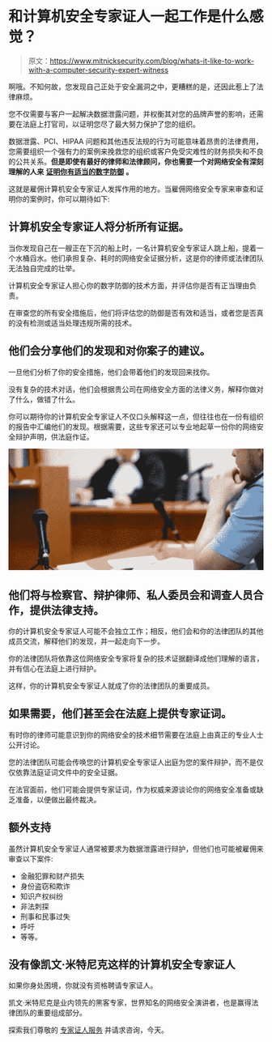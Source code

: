 # 和计算机安全专家证人一起工作是什么感觉？

> 原文：<https://www.mitnicksecurity.com/blog/whats-it-like-to-work-with-a-computer-security-expert-witness>

啊哦。不知何故，您发现自己正处于安全漏洞之中，更糟糕的是，还因此惹上了法律麻烦。

您不仅需要与客户一起解决数据泄露问题，并权衡其对您的品牌声誉的影响，还需要在法庭上打官司，以证明您尽了最大努力保护了您的组织。

数据泄露、PCI、HIPAA 问题和其他违反法规的行为可能意味着昂贵的法律费用，您需要组织一个强有力的案例来挽救您的组织或客户免受灾难性的财务损失和不良的公共关系。**但是即使有最好的律师和法律顾问，你也需要一个对网络安全有深刻理解的人来** [**证明你有适当的数字防御**](https://www.mitnicksecurity.com/blog/what-is-computer-forensics-and-how-is-it-used-in-investigations) **。**

这就是雇佣计算机安全专家证人发挥作用的地方。当雇佣网络安全专家来审查和证明你的案例时，你可以期待如下:

## 计算机安全专家证人将分析所有证据。

当你发现自己在一艘正在下沉的船上时，一名计算机安全专家证人跳上船，提着一个水桶舀水。他们承担复杂、耗时的网络安全证据分析，这是你的律师或法律团队无法独自完成的壮举。

计算机安全专家证人担心你的数字防御的技术方面，并评估你是否有正当理由负责。

在审查您的所有安全措施后，他们将评估您的防御是否有效和适当，或者您是否真的没有检测或适当处理违规所需的技术。

## 他们会分享他们的发现和对你案子的建议。

一旦他们分析了你的安全措施，他们会带着他们的发现回来找你。

没有复杂的技术对话，他们会根据贵公司在网络安全方面的法律义务，解释你做对了什么，做错了什么。

你可以期待你的计算机安全专家证人不仅口头解释这一点，但往往也在一份有组织的报告中汇编他们的发现。根据需要，这些专家还可以专业地起草一份你的网络安全辩护声明，供法庭作证。

![witness-testimony-digital-forensics-kevin-mitnick-hero](img/fce4eefaed55a0b9d23e719a3097d0cd.png)

## 他们将与检察官、辩护律师、私人委员会和调查人员合作，提供法律支持。

你的计算机安全专家证人可能不会独立工作；相反，他们会和你的法律团队的其他成员交流，解释他们的发现，并一起走向下一步。

你的法律团队将依靠这位网络安全专家将复杂的技术证据翻译成他们理解的语言，并有信心在法庭上进行辩护。

这样，你的计算机安全专家证人就成了你的法律团队的重要成员。

## 如果需要，他们甚至会在法庭上提供专家证词。

有时你的律师可能意识到你的网络安全的技术细节需要在法庭上由真正的专业人士公开讨论。

您的法律团队可能会传唤您的计算机安全专家证人出庭为您的案件辩护，而不是仅仅依靠法庭证词文件中的安全证据。

在法官面前，他们可能会提供专家证词，作为权威来源谈论你的网络安全准备或缺乏准备，以便做出最终裁决。

## 额外支持

虽然计算机安全专家证人通常被要求为数据泄露进行辩护，但他们也可能被雇佣来审查以下案件:

*   金融犯罪和财产损失
*   身份盗窃和欺诈
*   知识产权纠纷
*   非法刺探
*   刑事和民事过失
*   呼吁
*   等等。

## 没有像凯文·米特尼克这样的计算机安全专家证人

如果你身处困境，你就没有资格聘请专家证人。

凯文·米特尼克是业内领先的黑客专家，世界知名的网络安全演讲者，也是赢得法律团队的重要组成部分。

探索我们尊敬的 [专家证人服务](https://www.mitnicksecurity.com/expert-witness-services) 并请求咨询，今天。